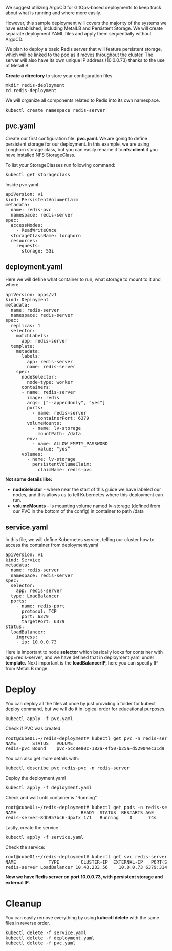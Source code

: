 <p>We suggest utilizing ArgoCD for GitOps-based deployments to keep track about what is running and where more easily.</p>
<p>However, this sample deployment will covers the majority of the systems we have established, including MetalLB and Persistent Storage. We will create separate deployment YAML files and apply them sequentially without ArgoCD.</p>
<p>We plan to deploy a basic Redis server that will feature persistent storage, which will be linked to the pod as it moves throughout the cluster. The server will also have its own unique IP address (10.0.0.73) thanks to the use of MetalLB.</p>
<p><strong>Create a directory</strong> to store your configuration files.</p>
<pre>mkdir redis-deployment<br>cd redis-deployment</pre>
<p>We will organize all components related to Redis into its own namespace.</p>
<pre>kubectl create namespace redis-server</pre>
<h2>pvc.yaml</h2>
<p>Create our first configuration file: <strong>pvc.yaml. </strong>We are going to define persistent storage for our deployment. In this example, we are using Longhorn storage class, but you can easily rename it to<strong> nfs-client </strong>if you have installed NFS StorageClass.</p>
<p>To list your StorageClasses run following command:</p>
<pre>kubectl get storageclass</pre>
<p>Inside pvc.yaml</p>
<pre>apiVersion: v1<br>kind: PersistentVolumeClaim<br>metadata:<br>  name: redis-pvc<br>  namespace: redis-server<br>spec:<br>  accessModes:<br>    - ReadWriteOnce<br>  storageClassName: longhorn<br>  resources:<br>    requests:<br>      storage: 5Gi</pre>
<h2>deployment.yaml</h2>
<p>Here we will define what container to run, what storage to mount to it and where.</p>
<pre>apiVersion: apps/v1<br>kind: Deployment<br>metadata:<br>  name: redis-server<br>  namespace: redis-server<br>spec:<br>  replicas: 1<br>  selector:<br>    matchLabels:<br>      app: redis-server<br>  template:<br>    metadata:<br>      labels:<br>        app: redis-server<br>        name: redis-server<br>    spec:<br>      nodeSelector:<br>        node-type: worker<br>      containers:<br>      - name: redis-server<br>        image: redis<br>        args: ["--appendonly", "yes"]<br>        ports:<br>          - name: redis-server<br>            containerPort: 6379<br>        volumeMounts:<br>          - name: lv-storage<br>            mountPath: /data<br>        env:<br>          - name: ALLOW_EMPTY_PASSWORD<br>            value: "yes"<br>      volumes:<br>        - name: lv-storage<br>          persistentVolumeClaim:<br>            claimName: redis-pvc</pre>
<p><strong>Not some details like:</strong></p>
<ul>
<li>
<strong> nodeSelector</strong> - where near the start of this guide we have labeled our nodes, and this allows us to tell Kubernetes where this deployment can run.</li>
<li>
<strong>volumeMounts</strong> - Is mounting volume named lv-storage (defined from our PVC in the bottom of the config) in container to path /data</li>
</ul>
<h2>service.yaml</h2>
<p>In this file, we will define Kubernetes service, telling our cluster how to access the container from deployment.yaml</p>
<pre>apiVersion: v1<br>kind: Service<br>metadata:<br>  name: redis-server<br>  namespace: redis-server<br>spec:<br>  selector:<br>    app: redis-server<br>  type: LoadBalancer<br>  ports:<br>    - name: redis-port<br>      protocol: TCP<br>      port: 6379<br>      targetPort: 6379<br>status:<br>  loadBalancer:<br>    ingress:<br>    - ip: 10.0.0.73</pre>
<p>Here is important to node <strong>selector </strong>which basically looks for container with app=redis-server, and we have defined that in deployment.yaml under <strong>template.</strong> Next important is the <strong>loadBalancerIP, </strong>here you can specify IP from MetalLB range.</p>
<h1>Deploy</h1>
<p>You can deploy all the files at once by just providing a folder for kubect deploy command, but we will do it in logical order for educational purposes.</p>
<pre>kubectl apply -f pvc.yaml</pre>
<p>Check if PVC was created</p>
<pre>root@cube01:~/redis-deployment# kubectl get pvc -n redis-server<br>NAME      STATUS   VOLUME                                   CAPACITY ACCESS MODES STORAGECLASS AGE<br>redis-pvc Bound    pvc-5cc8e80c-182a-4f50-b25a-d52904ec31d9 5Gi       RWO            longhorn    66s</pre>
<p>You can also get more details with:</p>
<pre>kubectl describe pvc redis-pvc -n redis-server</pre>
<p>Deploy the deployment.yaml</p>
<pre>kubectl apply -f deployment.yaml</pre>
<p>Check and wait until container is "Running"</p>
<pre>root@cube01:~/redis-deployment# kubectl get pods -n redis-server<br>NAME                        READY  STATUS  RESTARTS AGE<br>redis-server-8db957bc6-dpxtx 1/1   Running    0      74s</pre>
<p>Lastly, create the service.</p>
<pre>kubectl apply -f service.yaml</pre>
<p>Check the service:</p>
<pre>root@cube01:~/redis-deployment# kubectl get svc redis-server -n redis-server<br>NAME            TYPE        CLUSTER-IP  EXTERNAL-IP   PORT(S)       AGE<br>redis-server LoadBalancer 10.43.233.56    10.0.0.73 6379:31424/TCP 2m46s</pre>
<p><span class="wysiwyg-color-green120"><strong>Now we have Redis server on port 10.0.0.73, with persistent storage and external IP.</strong> </span></p>
<h1><span class="wysiwyg-color-black">Cleanup</span></h1>
<p><span class="wysiwyg-color-black">You can easily remove everything by using <strong>kubectl delete</strong> with the same files in reverse order.</span></p>
<pre>kubectl delete -f service.yaml<br>kubectl delete -f deployment.yaml <br>kubectl delete -f pvc.yaml </pre>

